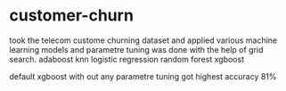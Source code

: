 # customer-churn
took the telecom custome churning dataset and applied various machine learning models and parametre tuning was done with the help of grid search.
adaboost
knn
logistic regression random forest
xgboost

default xgboost with out any parametre tuning got highest accuracy 81%
